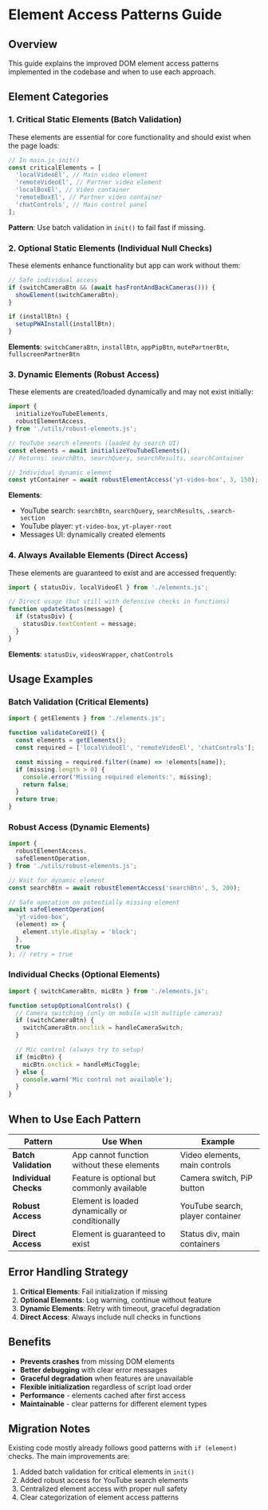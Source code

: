 # Element Access Patterns Guide

## Overview

This guide explains the improved DOM element access patterns implemented in the codebase and when to use each approach.

## Element Categories

### 1. **Critical Static Elements** (Batch Validation)

These elements are essential for core functionality and should exist when the page loads:

```javascript
// In main.js init()
const criticalElements = [
  'localVideoEl', // Main video element
  'remoteVideoEl', // Partner video element
  'localBoxEl', // Video container
  'remoteBoxEl', // Partner video container
  'chatControls', // Main control panel
];
```

**Pattern**: Use batch validation in `init()` to fail fast if missing.

### 2. **Optional Static Elements** (Individual Null Checks)

These elements enhance functionality but app can work without them:

```javascript
// Safe individual access
if (switchCameraBtn && (await hasFrontAndBackCameras())) {
  showElement(switchCameraBtn);
}

if (installBtn) {
  setupPWAInstall(installBtn);
}
```

**Elements**: `switchCameraBtn`, `installBtn`, `appPipBtn`, `mutePartnerBtn`, `fullscreenPartnerBtn`

### 3. **Dynamic Elements** (Robust Access)

These elements are created/loaded dynamically and may not exist initially:

```javascript
import {
  initializeYouTubeElements,
  robustElementAccess,
} from './utils/robust-elements.js';

// YouTube search elements (loaded by search UI)
const elements = await initializeYouTubeElements();
// Returns: searchBtn, searchQuery, searchResults, searchContainer

// Individual dynamic element
const ytContainer = await robustElementAccess('yt-video-box', 3, 150);
```

**Elements**:

- YouTube search: `searchBtn`, `searchQuery`, `searchResults`, `.search-section`
- YouTube player: `yt-video-box`, `yt-player-root`
- Messages UI: dynamically created elements

### 4. **Always Available Elements** (Direct Access)

These elements are guaranteed to exist and are accessed frequently:

```javascript
import { statusDiv, localVideoEl } from './elements.js';

// Direct usage (but still with defensive checks in functions)
function updateStatus(message) {
  if (statusDiv) {
    statusDiv.textContent = message;
  }
}
```

**Elements**: `statusDiv`, `videosWrapper`, `chatControls`

## Usage Examples

### Batch Validation (Critical Elements)

```javascript
import { getElements } from './elements.js';

function validateCoreUI() {
  const elements = getElements();
  const required = ['localVideoEl', 'remoteVideoEl', 'chatControls'];

  const missing = required.filter((name) => !elements[name]);
  if (missing.length > 0) {
    console.error('Missing required elements:', missing);
    return false;
  }
  return true;
}
```

### Robust Access (Dynamic Elements)

```javascript
import {
  robustElementAccess,
  safeElementOperation,
} from './utils/robust-elements.js';

// Wait for dynamic element
const searchBtn = await robustElementAccess('searchBtn', 5, 200);

// Safe operation on potentially missing element
await safeElementOperation(
  'yt-video-box',
  (element) => {
    element.style.display = 'block';
  },
  true
); // retry = true
```

### Individual Checks (Optional Elements)

```javascript
import { switchCameraBtn, micBtn } from './elements.js';

function setupOptionalControls() {
  // Camera switching (only on mobile with multiple cameras)
  if (switchCameraBtn) {
    switchCameraBtn.onclick = handleCameraSwitch;
  }

  // Mic control (always try to setup)
  if (micBtn) {
    micBtn.onclick = handleMicToggle;
  } else {
    console.warn('Mic control not available');
  }
}
```

## When to Use Each Pattern

| Pattern               | Use When                                       | Example                          |
| --------------------- | ---------------------------------------------- | -------------------------------- |
| **Batch Validation**  | App cannot function without these elements     | Video elements, main controls    |
| **Individual Checks** | Feature is optional but commonly available     | Camera switch, PiP button        |
| **Robust Access**     | Element is loaded dynamically or conditionally | YouTube search, player container |
| **Direct Access**     | Element is guaranteed to exist                 | Status div, main containers      |

## Error Handling Strategy

1. **Critical Elements**: Fail initialization if missing
2. **Optional Elements**: Log warning, continue without feature
3. **Dynamic Elements**: Retry with timeout, graceful degradation
4. **Direct Access**: Always include null checks in functions

## Benefits

- **Prevents crashes** from missing DOM elements
- **Better debugging** with clear error messages
- **Graceful degradation** when features are unavailable
- **Flexible initialization** regardless of script load order
- **Performance** - elements cached after first access
- **Maintainable** - clear patterns for different element types

## Migration Notes

Existing code mostly already follows good patterns with `if (element)` checks. The main improvements are:

1. Added batch validation for critical elements in `init()`
2. Added robust access for YouTube search elements
3. Centralized element access with proper null safety
4. Clear categorization of element access patterns
